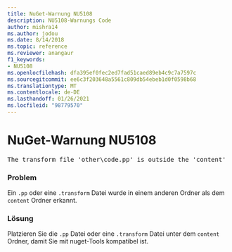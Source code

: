 ```yaml
---
title: NuGet-Warnung NU5108
description: NU5108-Warnungs Code
author: mishra14
ms.author: jodou
ms.date: 8/14/2018
ms.topic: reference
ms.reviewer: anangaur
f1_keywords:
- NU5108
ms.openlocfilehash: dfa395ef0fec2ed7fad51caed89eb4c9c7a7597c
ms.sourcegitcommit: ee6c3f203648a5561c809db54ebeb1d0f0598b68
ms.translationtype: MT
ms.contentlocale: de-DE
ms.lasthandoff: 01/26/2021
ms.locfileid: "98779570"
---
```

# <a name="nuget-warning-nu5108"></a>NuGet-Warnung NU5108
<pre>The transform file 'other\code.pp' is outside the 'content' folder and hence will not be transformed during installation of this package. Move it into the 'content' folder.</pre>

### <a name="issue"></a>Problem

Ein `.pp` oder eine `.transform` Datei wurde in einem anderen Ordner als dem `content` Ordner erkannt.


### <a name="solution"></a>Lösung

Platzieren Sie die `.pp` Datei oder eine `.transform`  Datei unter dem `content` Ordner, damit Sie mit nuget-Tools kompatibel ist.

